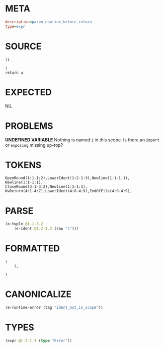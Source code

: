 # META
~~~ini
description=paren_newline_before_return
type=expr
~~~
# SOURCE
~~~roc
(i

)
return u
~~~
# EXPECTED
NIL
# PROBLEMS
**UNDEFINED VARIABLE**
Nothing is named `i` in this scope.
Is there an `import` or `exposing` missing up-top?

# TOKENS
~~~zig
OpenRound(1:1-1:2),LowerIdent(1:2-1:3),Newline(1:1-1:1),
Newline(1:1-1:1),
CloseRound(3:1-3:2),Newline(1:1-1:1),
KwReturn(4:1-4:7),LowerIdent(4:8-4:9),EndOfFile(4:9-4:9),
~~~
# PARSE
~~~clojure
(e-tuple @1.1-3.2
	(e-ident @1.2-1.3 (raw "i")))
~~~
# FORMATTED
~~~roc
(
	i,

)
~~~
# CANONICALIZE
~~~clojure
(e-runtime-error (tag "ident_not_in_scope"))
~~~
# TYPES
~~~clojure
(expr @1.2-1.3 (type "Error"))
~~~
